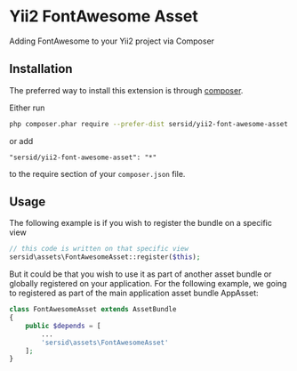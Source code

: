 Yii2 FontAwesome Asset
======
Adding FontAwesome to your Yii2 project via Composer

Installation
------------

The preferred way to install this extension is through [composer](http://getcomposer.org/download/).

Either run

```sh
php composer.phar require --prefer-dist sersid/yii2-font-awesome-asset "*"
```

or add

```
"sersid/yii2-font-awesome-asset": "*"
```

to the require section of your `composer.json` file.



Usage
-----

The following example is if you wish to register the bundle on a specific view

```php
// this code is written on that specific view
sersid\assets\FontAwesomeAsset::register($this);
```

But it could be that you wish to use it as part of another asset bundle or globally registered on your application. For the following example, we going to registered as part of the main application asset bundle AppAsset:

```php
class FontAwesomeAsset extends AssetBundle
{
    public $depends = [
        ...
        'sersid\assets\FontAwesomeAsset'
    ];
}
```